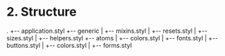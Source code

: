 # 2. Structure



.
+-- application.styl
+-- generic
|   +-- mixins.styl
|   +-- resets.styl
|   +-- sizes.styl
|   +-- helpers.styl
+-- atoms
|   +-- colors.styl
|   +-- fonts.styl
|   +-- buttons.styl
|   +-- colors.styl
|   +-- forms.styl
